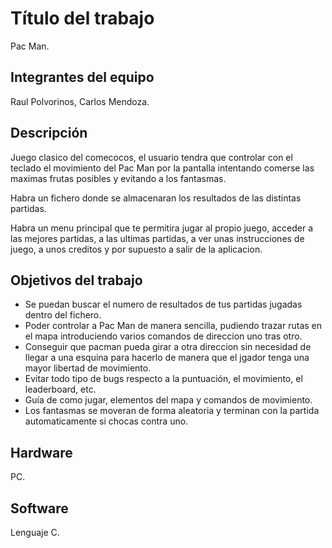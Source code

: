 # Título del trabajo
Pac Man.

## Integrantes del equipo
Raul Polvorinos, Carlos Mendoza.

## Descripción
Juego clasico del comecocos, el usuario tendra que controlar con el teclado el movimiento del Pac Man por la pantalla intentando comerse las maximas frutas posibles y evitando a los fantasmas.

Habra un fichero donde se almacenaran los resultados de las distintas partidas.

Habra un menu principal que te permitira jugar al propio juego, acceder a las mejores partidas, a las ultimas partidas, a ver unas instrucciones de juego, a unos creditos y por supuesto a salir de la aplicacion.

## Objetivos del trabajo
- Se puedan buscar el numero de resultados de tus partidas jugadas dentro del fichero.
- Poder controlar a Pac Man de manera sencilla, pudiendo trazar rutas en el mapa introduciendo varios comandos de direccion uno tras otro.
- Conseguir que pacman pueda girar a otra direccion sin necesidad de llegar a una esquina para hacerlo de manera que el jgador tenga una mayor libertad de movimiento.
- Evitar todo tipo de bugs respecto a la puntuación, el movimiento, el leaderboard, etc.
- Guía de como jugar, elementos del mapa y  comandos de movimiento.
- Los fantasmas se moveran de forma aleatoria y terminan con la partida automaticamente si chocas contra uno.

## Hardware
PC.

## Software
Lenguaje C.
